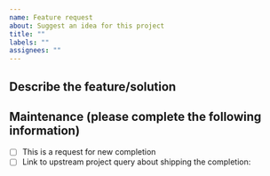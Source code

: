 ```yaml
---
name: Feature request
about: Suggest an idea for this project
title: ""
labels: ""
assignees: ""
---
```


## Describe the feature/solution

<!-- A clear and concise description of what you want to happen. -->

## Maintenance (please complete the following information)

<!--
     See CONTRIBUTING.md, many of the considerations for new completions
     applies here, too. If upstream has been asked if they'd be interested in
     shipping the completion instead of us here in bash-completion, include
     link to the upstream query/issue below.
-->

-   [ ] This is a request for new completion
-   [ ] Link to upstream project query about shipping the completion:
